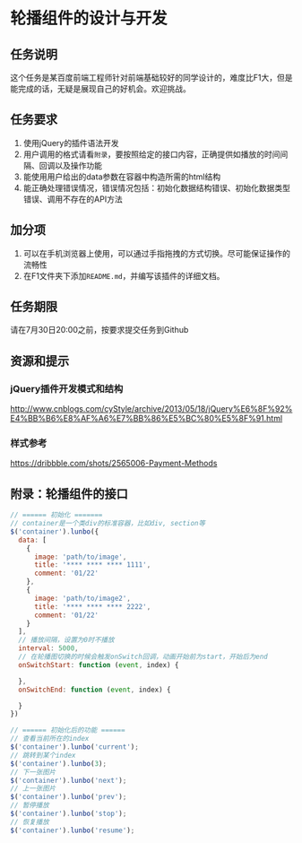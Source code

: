 # 轮播组件的设计与开发
## 任务说明
这个任务是某百度前端工程师针对前端基础较好的同学设计的，难度比F1大，但是能完成的话，无疑是展现自己的好机会。欢迎挑战。

## 任务要求
1. 使用jQuery的插件语法开发
2. 用户调用的格式请看`附录`，要按照给定的接口内容，正确提供如播放的时间间隔、回调以及操作功能
3. 能使用用户给出的data参数在容器中构造所需的html结构
4. 能正确处理错误情况，错误情况包括：初始化数据结构错误、初始化数据类型错误、调用不存在的API方法

## 加分项
1. 可以在手机浏览器上使用，可以通过手指拖拽的方式切换。尽可能保证操作的流畅性
2. 在F1文件夹下添加`README.md`，并编写该插件的详细文档。

## 任务期限
请在7月30日20:00之前，按要求提交任务到Github

## 资源和提示
### jQuery插件开发模式和结构
http://www.cnblogs.com/cyStyle/archive/2013/05/18/jQuery%E6%8F%92%E4%BB%B6%E8%AF%A6%E7%BB%86%E5%BC%80%E5%8F%91.html

### 样式参考
https://dribbble.com/shots/2565006-Payment-Methods

## 附录：轮播组件的接口
```javascript
// ====== 初始化 =======
// container是一个类div的标准容器，比如div, section等
$('container').lunbo({
  data: [
    {
      image: 'path/to/image',
      title: '**** **** **** 1111',
      comment: '01/22'
    },
    {
      image: 'path/to/image2',
      title: '**** **** **** 2222',
      comment: '01/22'
    }
  ],
  // 播放间隔，设置为0时不播放
  interval: 5000,
  // 在轮播图切换的时候会触发onSwitch回调，动画开始前为start，开始后为end
  onSwitchStart: function (event, index) {

  },
  onSwitchEnd: function (event, index) {

  }
})

// ====== 初始化后的功能 ======
// 查看当前所在的index
$('container').lunbo('current');
// 跳转到某个index
$('container').lunbo(3);
// 下一张图片
$('container').lunbo('next');
// 上一张图片
$('container').lunbo('prev');
// 暂停播放
$('container').lunbo('stop');
// 恢复播放
$('container').lunbo('resume');
```
